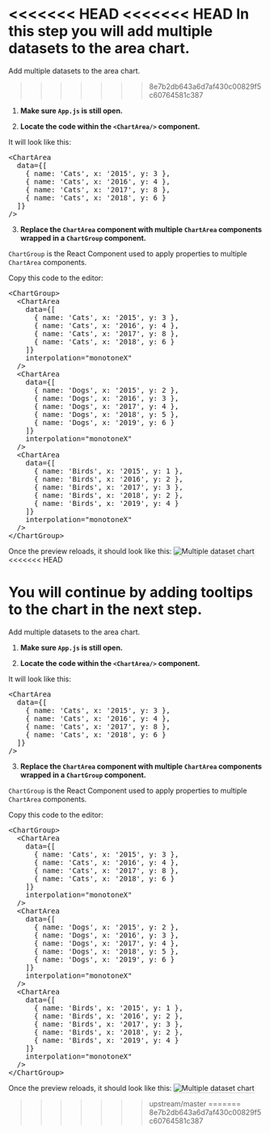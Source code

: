 <<<<<<< HEAD
<<<<<<< HEAD
In this step you will add multiple datasets to the area chart.
=======
Add multiple datasets to the area chart.
>>>>>>> 8e7b2db643a6d7af430c00829f5c60764581c387

1) <strong>Make sure `App.js` is still open.</strong>

2) <strong>Locate the code within the `<ChartArea/>` component.</strong>

It will look like this:

<pre class="file">
&lt;ChartArea
  data={[
    { name: &#39;Cats&#39;, x: &#39;2015&#39;, y: 3 }, 
    { name: &#39;Cats&#39;, x: &#39;2016&#39;, y: 4 }, 
    { name: &#39;Cats&#39;, x: &#39;2017&#39;, y: 8 }, 
    { name: &#39;Cats&#39;, x: &#39;2018&#39;, y: 6 }
  ]} 
/&gt;
</pre>

3) <strong>Replace the `ChartArea` component with multiple `ChartArea` components wrapped in a `ChartGroup` component.</strong>

`ChartGroup` is the React Component used to apply properties to multiple `ChartArea` components.

Copy this code to the editor:

<pre class="file" data-target="clipboard">
&lt;ChartGroup&gt;
  &lt;ChartArea
    data={[
      { name: &#39;Cats&#39;, x: &#39;2015&#39;, y: 3 }, 
      { name: &#39;Cats&#39;, x: &#39;2016&#39;, y: 4 }, 
      { name: &#39;Cats&#39;, x: &#39;2017&#39;, y: 8 }, 
      { name: &#39;Cats&#39;, x: &#39;2018&#39;, y: 6 }
    ]}
    interpolation="monotoneX"
  /&gt;
  &lt;ChartArea 
    data={[
      { name: &#39;Dogs&#39;, x: &#39;2015&#39;, y: 2 }, 
      { name: &#39;Dogs&#39;, x: &#39;2016&#39;, y: 3 }, 
      { name: &#39;Dogs&#39;, x: &#39;2017&#39;, y: 4 }, 
      { name: &#39;Dogs&#39;, x: &#39;2018&#39;, y: 5 },
      { name: &#39;Dogs&#39;, x: &#39;2019&#39;, y: 6 }
    ]}
    interpolation="monotoneX"
  /&gt;
  &lt;ChartArea 
    data={[
      { name: &#39;Birds&#39;, x: &#39;2015&#39;, y: 1 }, 
      { name: &#39;Birds&#39;, x: &#39;2016&#39;, y: 2 }, 
      { name: &#39;Birds&#39;, x: &#39;2017&#39;, y: 3 }, 
      { name: &#39;Birds&#39;, x: &#39;2018&#39;, y: 2 },
      { name: &#39;Birds&#39;, x: &#39;2019&#39;, y: 4 }
    ]}
    interpolation="monotoneX"
  /&gt;
&lt;/ChartGroup&gt;
</pre>

Once the preview reloads, it should look like this:
<img src="area-chart/assets/multiple.png" alt="Multiple dataset chart" style="box-shadow: rgba(3, 3, 3, 0.2) 0px 1.25px 2.5px 0px;" />
<<<<<<< HEAD

You will continue by adding tooltips to the chart in the next step.
=======
Add multiple datasets to the area chart.

1) <strong>Make sure `App.js` is still open.</strong>

2) <strong>Locate the code within the `<ChartArea/>` component.</strong>

It will look like this:

<pre class="file">
&lt;ChartArea
  data={[
    { name: &#39;Cats&#39;, x: &#39;2015&#39;, y: 3 }, 
    { name: &#39;Cats&#39;, x: &#39;2016&#39;, y: 4 }, 
    { name: &#39;Cats&#39;, x: &#39;2017&#39;, y: 8 }, 
    { name: &#39;Cats&#39;, x: &#39;2018&#39;, y: 6 }
  ]} 
/&gt;
</pre>

3) <strong>Replace the `ChartArea` component with multiple `ChartArea` components wrapped in a `ChartGroup` component.</strong>

`ChartGroup` is the React Component used to apply properties to multiple `ChartArea` components.

Copy this code to the editor:

<pre class="file" data-target="clipboard">
&lt;ChartGroup&gt;
  &lt;ChartArea
    data={[
      { name: &#39;Cats&#39;, x: &#39;2015&#39;, y: 3 }, 
      { name: &#39;Cats&#39;, x: &#39;2016&#39;, y: 4 }, 
      { name: &#39;Cats&#39;, x: &#39;2017&#39;, y: 8 }, 
      { name: &#39;Cats&#39;, x: &#39;2018&#39;, y: 6 }
    ]}
    interpolation="monotoneX"
  /&gt;
  &lt;ChartArea 
    data={[
      { name: &#39;Dogs&#39;, x: &#39;2015&#39;, y: 2 }, 
      { name: &#39;Dogs&#39;, x: &#39;2016&#39;, y: 3 }, 
      { name: &#39;Dogs&#39;, x: &#39;2017&#39;, y: 4 }, 
      { name: &#39;Dogs&#39;, x: &#39;2018&#39;, y: 5 },
      { name: &#39;Dogs&#39;, x: &#39;2019&#39;, y: 6 }
    ]}
    interpolation="monotoneX"
  /&gt;
  &lt;ChartArea 
    data={[
      { name: &#39;Birds&#39;, x: &#39;2015&#39;, y: 1 }, 
      { name: &#39;Birds&#39;, x: &#39;2016&#39;, y: 2 }, 
      { name: &#39;Birds&#39;, x: &#39;2017&#39;, y: 3 }, 
      { name: &#39;Birds&#39;, x: &#39;2018&#39;, y: 2 },
      { name: &#39;Birds&#39;, x: &#39;2019&#39;, y: 4 }
    ]}
    interpolation="monotoneX"
  /&gt;
&lt;/ChartGroup&gt;
</pre>

Once the preview reloads, it should look like this:
<img src="area-chart/assets/multiple.png" alt="Multiple dataset chart" style="box-shadow: rgba(3, 3, 3, 0.2) 0px 1.25px 2.5px 0px;" />
>>>>>>> upstream/master
=======
>>>>>>> 8e7b2db643a6d7af430c00829f5c60764581c387
